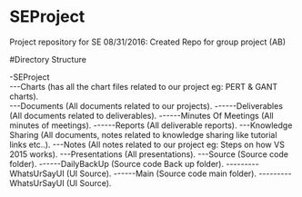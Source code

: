 # SEProject
Project repository for SE
08/31/2016: Created Repo for group project (AB)

#Directory Structure

-SEProject  
---Charts  			(has all the chart files related to our project eg: PERT & GANT charts).		
---Documents  			(All documents related to our projects).
------Deliverables  		(All documents related to deliverables).
------Minutes Of Meetings  	(All minutes of meetings).
------Reports  			(All deliverable reports).
---Knowledge Sharing  		(All documents, notes related to knowledge sharing like tutorial links etc..).
---Notes  			(All notes related to our project eg: Steps on how VS 2015 works).
---Presentations  		(All presentations).
---Source  			(Source code folder).
------DailyBackUp  		(Source code Back up folder).
---------WhatsUrSayUI		(UI Source).
------Main  			(Source code main folder).
---------WhatsUrSayUI  		(UI Source).

